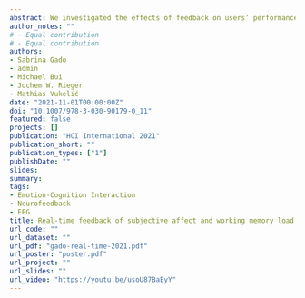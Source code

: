 ```yaml
---
abstract: We investigated the effects of feedback on users’ performance during a cognitive task with concurrent emotional distraction. Our aim was to provide participants with insights into their current affective and cognitive state by measuring and decoding brain activity. Therefore, a real-time preprocessing, analyzing, and visualization routine was developed based on electroencephalographic (EEG) data measured during a primary study. To explore users’ behavioral and neurophysiological reactions, error-tolerance as well as possibilities to improve feedback accuracy by the means of feedback-based event-related potentials (ERPs), we provided either legit or inappropriate sham feedback in a second study. The kind of feedback (legit or inappropriate) had only marginal influence on participants’ subsequent performance. On a neuronal level, we did not observe differences in the ERPs evoked by the legit and inappropriate feedback. In qualitative interviews, participants evaluated the feedback as interesting but also sometimes irritating due to odd feedback trials. Our study emphasizes the importance of performance accuracy and transparency towards users regarding the underlying feedback computations.
author_notes: ""
# - Equal contribution
# - Equal contribution
authors:
- Sabrina Gado
- admin
- Michael Bui
- Jochem W. Rieger
- Mathias Vukelić
date: "2021-11-01T00:00:00Z"
doi: "10.1007/978-3-030-90179-0_11"
featured: false
projects: []
publication: "HCI International 2021"
publication_short: ""
publication_types: ["1"]
publishDate: ""
slides:
summary:
tags:
- Emotion-Cognition Interaction
- Neurofeedback
- EEG
title: Real-time feedback of subjective affect and working memory load based on neurophysiological activity
url_code: ""
url_dataset: ""
url_pdf: "gado-real-time-2021.pdf"
url_poster: "poster.pdf"
url_project: ""
url_slides: ""
url_video: "https://youtu.be/usoU87BaEyY"
---
```


<!--{{% callout note %}}
Click the *Cite* button above to demo the feature to enable visitors to import publication metadata into their reference management software.
{{% /callout %}}

{{% callout note %}}
Create your slides in Markdown - click the *Slides* button to check out the example.
{{% /callout %}}

Supplementary notes can be added here, including [code, math, and images](https://wowchemy.com/docs/writing-markdown-latex/).-->
